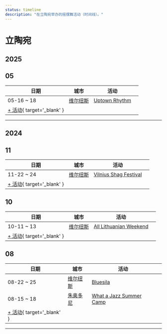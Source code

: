 ```yaml
---
status: timeline
description: "在立陶宛举办的摇摆舞活动（时间线）。"
---
```


# 立陶宛

## 2025

## 05

| 日期 | 城市 | 活动 | |
| --- | --- | --- | --- |
| 05-16 ~ 18 | [维尔纽斯](by_city.md#vilnius) | [Uptown Rhythm](uptown-rhythm-2025.md) |  |
| [+ 活动](https://github.com/swingdance/events/issues/new?assignees=&labels=add+event&projects=&template=02-add_entity.yml&title=%5B2025%2Flt%5D%20%3CName%3E&region=lt&province=&city=&org_id=&date_starts=2025-05-&date_ends=2025-05-){ target='_blank' }

---

## 2024

## 11

| 日期 | 城市 | 活动 | |
| --- | --- | --- | --- |
| 11-22 ~ 24 | [维尔纽斯](by_city.md#vilnius) | [Vilnius Shag Festival](vilnius-shag-festival-2024.md) |  |
| [+ 活动](https://github.com/swingdance/events/issues/new?assignees=&labels=add+event&projects=&template=02-add_entity.yml&title=%5B2024%2Flt%5D%20%3CName%3E&region=lt&province=&city=&org_id=&date_starts=2024-11-&date_ends=2024-11-){ target='_blank' }

## 10

| 日期 | 城市 | 活动 | |
| --- | --- | --- | --- |
| 10-11 ~ 13 | [维尔纽斯](by_city.md#vilnius) | [All Lithuanian Weekend](all-lithuanian-weekend-2024.md) |  |
| [+ 活动](https://github.com/swingdance/events/issues/new?assignees=&labels=add+event&projects=&template=02-add_entity.yml&title=%5B2024%2Flt%5D%20%3CName%3E&region=lt&province=&city=&org_id=&date_starts=2024-10-&date_ends=2024-10-){ target='_blank' }

## 08

| 日期 | 城市 | 活动 | |
| --- | --- | --- | --- |
| 08-22 ~ 25 | [维尔纽斯](by_city.md#vilnius) | [Bluesila](bluesila-2024.md) |  |
| 08-15 ~ 18 | [朱奥多尼](by_city.md#juodonys) | [What a Jazz Summer Camp](what-a-jazz-summer-camp-2024.md) |  |
| [+ 活动](https://github.com/swingdance/events/issues/new?assignees=&labels=add+event&projects=&template=02-add_entity.yml&title=%5B2024%2Flt%5D%20%3CName%3E&region=lt&province=&city=&org_id=&date_starts=2024-08-&date_ends=2024-08-){ target='_blank' }

---

